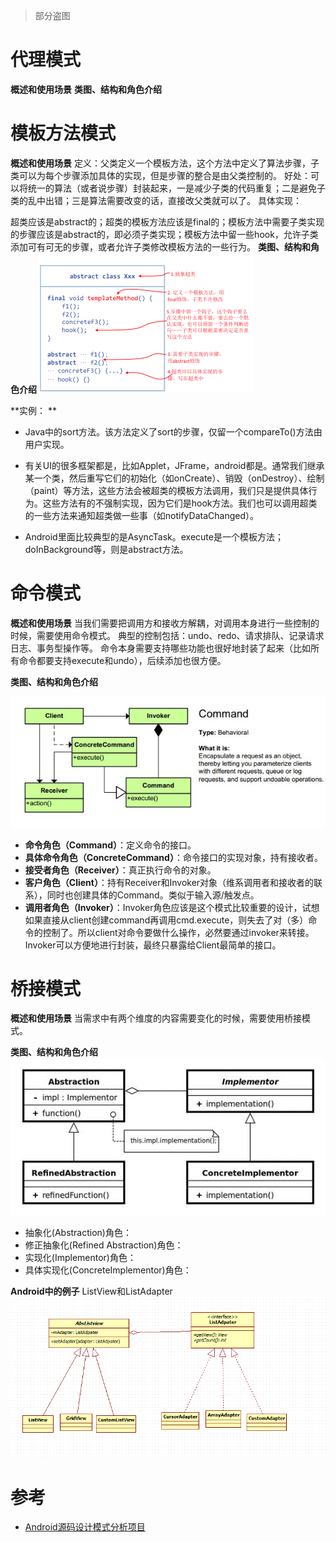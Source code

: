 > 部分盗图

# 代理模式
**概述和使用场景**
**类图、结构和角色介绍**


# 模板方法模式
**概述和使用场景**
定义：父类定义一个模板方法，这个方法中定义了算法步骤，子类可以为每个步骤添加具体的实现，但是步骤的整合是由父类控制的。
好处：可以将统一的算法（或者说步骤）封装起来，一是减少子类的代码重复；二是避免子类的乱中出错；三是算法需要改变的话，直接改父类就可以了。
具体实现：

超类应该是abstract的；超类的模板方法应该是final的；模板方法中需要子类实现的步骤应该是abstract的，即必须子类实现；模板方法中留一些hook，允许子类添加可有可无的步骤，或者允许子类修改模板方法的一些行为。
**类图、结构和角色介绍**
![类图](/assets/strategy-1.png)

**实例：
**
- Java中的sort方法。该方法定义了sort的步骤，仅留一个compareTo()方法由用户实现。

- 有关UI的很多框架都是，比如Applet，JFrame，android都是。通常我们继承某一个类，然后重写它们的初始化（如onCreate）、销毁（onDestroy）、绘制（paint）等方法，这些方法会被超类的模板方法调用，我们只是提供具体行为。这些方法有的不强制实现，因为它们是hook方法。我们也可以调用超类的一些方法来通知超类做一些事（如notifyDataChanged）。
- Android里面比较典型的是AsyncTask。execute是一个模板方法；doInBackground等，则是abstract方法。

# 命令模式
**概述和使用场景**
当我们需要把调用方和接收方解耦，对调用本身进行一些控制的时候，需要使用命令模式。
典型的控制包括：undo、redo、请求排队、记录请求日志、事务型操作等。
命令本身需要支持哪些功能也很好地封装了起来（比如所有命令都要支持execute和undo），后续添加也很方便。

**类图、结构和角色介绍**

![类图](/assets/command-1.png)
- **命令角色（Command）**：定义命令的接口。
- **具体命令角色（ConcreteCommand）**：命令接口的实现对象，持有接收者。
- **接受者角色（Receiver）**：真正执行命令的对象。
- **客户角色（Client）**：持有Receiver和Invoker对象（维系调用者和接收者的联系），同时也创建具体的Command。类似于输入源/触发点。
- **调用者角色（Invoker）**：Invoker角色应该是这个模式比较重要的设计，试想如果直接从client创建command再调用cmd.execute，则失去了对（多）命令的控制了。所以client对命令要做什么操作，必然要通过invoker来转接。Invoker可以方便地进行封装，最终只暴露给Client最简单的接口。



# 桥接模式
**概述和使用场景**
当需求中有两个维度的内容需要变化的时候，需要使用桥接模式。

**类图、结构和角色介绍**
![类图](/assets/bridge1.png)
* 抽象化(Abstraction)角色：
* 修正抽象化(Refined Abstraction)角色：
* 实现化(Implementor)角色：
* 具体实现化(ConcreteImplementor)角色：

**Android中的例子**
ListView和ListAdapter
![ListView和ListAdapter](/assets/bridge2.png)

# 参考
* [Android源码设计模式分析项目
](https://github.com/simple-android-framework/android_design_patterns_analysis)